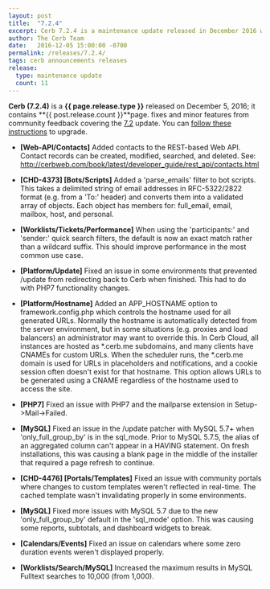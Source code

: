 ```yaml
---
layout: post
title:  "7.2.4"
excerpt: Cerb 7.2.4 is a maintenance update released in December 2016 with 11 fixes and minor features from community feedback.
author: The Cerb Team
date:   2016-12-05 15:00:00 -0700
permalink: /releases/7.2.4/
tags: cerb announcements releases
release:
  type: maintenance update
  count: 11
---
```


**Cerb (7.2.4)** is a **{{ page.release.type }}** released on December 5, 2016; it contains **{{ post.release.count }}**page. fixes and minor features from community feedback covering the [7.2](/releases/7.2/) update.  You can [follow these instructions](/docs/upgrading/) to upgrade.

* **[Web-API/Contacts]** Added contacts to the REST-based Web API. Contact records can be created, modified, searched, and deleted. See: http://cerbweb.com/book/latest/developer_guide/rest_api/contacts.html

* **[CHD-4373] [Bots/Scripts]** Added a 'parse_emails' filter to bot scripts. This takes a delimited string of email addresses in RFC-5322/2822 format (e.g. from a 'To:' header) and converts them into a validated array of objects. Each object has members for: full_email, email, mailbox, host, and personal.

* **[Worklists/Tickets/Performance]** When using the 'participants:' and 'sender:' quick search filters, the default is now an exact match rather than a wildcard suffix. This should improve performance in the most common use case.

* **[Platform/Update]** Fixed an issue in some environments that prevented /update from redirecting back to Cerb when finished. This had to do with PHP7 functionality changes.

* **[Platform/Hostname]** Added an APP_HOSTNAME option to framework.config.php which controls the hostname used for all generated URLs. Normally the hostname is automatically detected from the server environment, but in some situations (e.g. proxies and load balancers) an administrator may want to override this. In Cerb Cloud, all instances are hosted as *.cerb.me subdomains, and many clients have CNAMEs for custom URLs.  When the scheduler runs, the *.cerb.me domain is used for URLs in placeholders and notifications, and a cookie session often doesn't exist for that hostname. This option allows URLs to be generated using a CNAME regardless of the hostname used to access the site.

* **[PHP7]** Fixed an issue with PHP7 and the mailparse extension in Setup->Mail->Failed.

* **[MySQL]** Fixed an issue in the /update patcher with MySQL 5.7+ when 'only_full_group_by' is in the sql_mode. Prior to MySQL 5.7.5, the alias of an aggregated column can't appear in a HAVING statement. On fresh installations, this was causing a blank page in the middle of the installer that required a page refresh to continue.

* **[CHD-4476] [Portals/Templates]** Fixed an issue with community portals where changes to custom templates weren't reflected in real-time. The cached template wasn't invalidating properly in some environments.

* **[MySQL]** Fixed more issues with MySQL 5.7 due to the new 'only_full_group_by' default in the 'sql_mode' option. This was causing some reports, subtotals, and dashboard widgets to break.

* **[Calendars/Events]** Fixed an issue on calendars where some zero duration events weren't displayed properly.

* **[Worklists/Search/MySQL]** Increased the maximum results in MySQL Fulltext searches to 10,000 (from 1,000).

